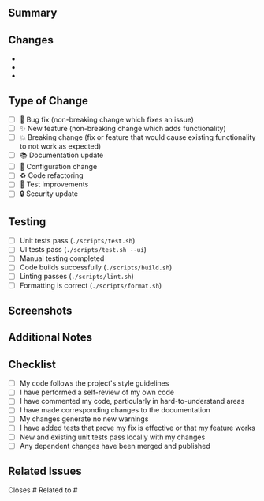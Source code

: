 ## Summary

<!-- Briefly describe what this PR does -->

## Changes

<!-- List the main changes in this PR -->
- 
- 
- 

## Type of Change

<!-- Check the relevant option -->
- [ ] 🐛 Bug fix (non-breaking change which fixes an issue)
- [ ] ✨ New feature (non-breaking change which adds functionality)
- [ ] 💥 Breaking change (fix or feature that would cause existing functionality to not work as expected)
- [ ] 📚 Documentation update
- [ ] 🔧 Configuration change
- [ ] ♻️ Code refactoring
- [ ] 🧪 Test improvements
- [ ] 🔒 Security update

## Testing

<!-- Describe how you tested these changes -->
- [ ] Unit tests pass (`./scripts/test.sh`)
- [ ] UI tests pass (`./scripts/test.sh --ui`)
- [ ] Manual testing completed
- [ ] Code builds successfully (`./scripts/build.sh`)
- [ ] Linting passes (`./scripts/lint.sh`)
- [ ] Formatting is correct (`./scripts/format.sh`)

## Screenshots

<!-- If applicable, add screenshots to help explain your changes -->

## Additional Notes

<!-- Any additional information, context, or notes for reviewers -->

## Checklist

<!-- Check off completed items -->
- [ ] My code follows the project's style guidelines
- [ ] I have performed a self-review of my own code
- [ ] I have commented my code, particularly in hard-to-understand areas
- [ ] I have made corresponding changes to the documentation
- [ ] My changes generate no new warnings
- [ ] I have added tests that prove my fix is effective or that my feature works
- [ ] New and existing unit tests pass locally with my changes
- [ ] Any dependent changes have been merged and published

## Related Issues

<!-- Link any related issues -->
Closes #
Related to #